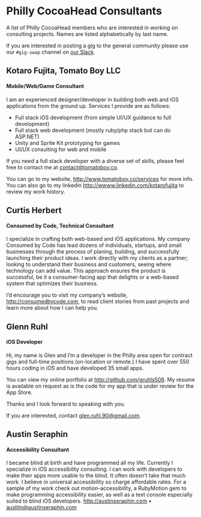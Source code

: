 # Philly CocoaHead Consultants

A list of Philly CocoaHead members who are interested in working on consulting projects. Names are listed alphabetically by last name.

If you are interested in posting a gig to the general community please use our `#gig-swap` channel on [our Slack](http://phillycocoa.org/slack).

## Kotaro Fujita, Tomato Boy LLC
#### Mobile/Web/Game Consultant

I am an experienced designer/developer in building both web and iOS applications from the ground up. Services I provide are as follows:

* Full stack iOS development (from simple UI/UX guidance to full development)
* Full stack web development (mostly ruby/php stack but can do ASP.NET)
* Unity and Sprite Kit prototyping for games
* UI/UX consulting for web and mobile

If you need a full stack developer with a diverse set of skills, please feel free to contact me at <contact@tomatoboy.co>.

You can go to my website, <http://www.tomatoboy.co/services> for more info. You can also go to my linkedin <http://wwww.linkedin.com/kotarofujita> to review my work history.

## Curtis Herbert
#### Consumed by Code, Technical Consultant

I specialize in crafting both web-based and iOS applications. My company Consumed by Code has lead dozens of individuals, startups, and small businesses through the process of planing, building, and successfully launching their product ideas. I work directly with my clients as a partner; looking to understand their business and customers, seeing where technology can add value. This approach ensures the product is successful, be it a consumer-facing app that delights or a web-based system that optimizes their business.

I’d encourage you to visit my company’s website, <http://consumedbycode.com>, to read client stories from past projects and learn more about how I can help you.

## Glenn Ruhl
#### iOS Developer

Hi, my name is Glen and I’m a developer in the Philly area open for contract gigs and full-time positions (on-location or remote.) I have spent over 550 hours coding in iOS and have developed 35 small apps.

You can view my online portfolio at http://github.com/gruhls508. My resume is available on request as is the code for my app that is under review for the App Store.

Thanks and I look forward to speaking with you.

If you are interested, contact <glen.ruhl.90@gmail.com>.

## Austin Seraphin
#### Accessibility Consultant

I became blind at birth and have programmed all my life. Currently I specialize in iOS accessibility consulting. I can work with developers to make their apps more usable to the blind. It often doesn’t take that much work. I believe in universal accessibility so charge affordable rates. For a sample of my work check out motion-accessibility, a RubyMotion gem to make programming accessibility easier, as well as a text console especially suited to blind iOS developers. <http://austinseraphin.com> • <austitn@austinseraphin.com>
